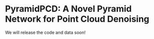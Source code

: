 # PyramidPCD: A Novel Pyramid Network for Point Cloud Denoising
We will release the code and data soon!
